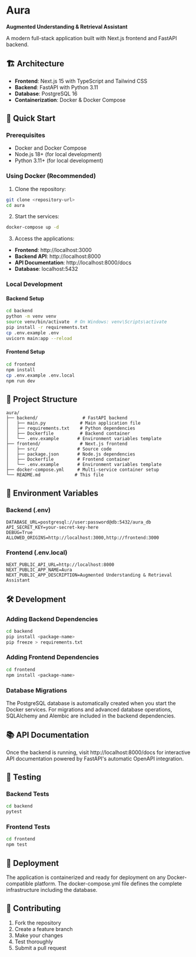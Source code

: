 # Aura
**Augmented Understanding & Retrieval Assistant**

A modern full-stack application built with Next.js frontend and FastAPI backend.

## 🏗️ Architecture

- **Frontend**: Next.js 15 with TypeScript and Tailwind CSS
- **Backend**: FastAPI with Python 3.11
- **Database**: PostgreSQL 16
- **Containerization**: Docker & Docker Compose

## 🚀 Quick Start

### Prerequisites
- Docker and Docker Compose
- Node.js 18+ (for local development)
- Python 3.11+ (for local development)

### Using Docker (Recommended)

1. Clone the repository:
```bash
git clone <repository-url>
cd aura
```

2. Start the services:
```bash
docker-compose up -d
```

3. Access the applications:
- **Frontend**: http://localhost:3000
- **Backend API**: http://localhost:8000
- **API Documentation**: http://localhost:8000/docs
- **Database**: localhost:5432

### Local Development

#### Backend Setup
```bash
cd backend
python -m venv venv
source venv/bin/activate  # On Windows: venv\Scripts\activate
pip install -r requirements.txt
cp .env.example .env
uvicorn main:app --reload
```

#### Frontend Setup
```bash
cd frontend
npm install
cp .env.example .env.local
npm run dev
```

## 📁 Project Structure

```
aura/
├── backend/                 # FastAPI backend
│   ├── main.py             # Main application file
│   ├── requirements.txt    # Python dependencies
│   ├── Dockerfile          # Backend container
│   └── .env.example       # Environment variables template
├── frontend/               # Next.js frontend
│   ├── src/               # Source code
│   ├── package.json       # Node.js dependencies
│   ├── Dockerfile         # Frontend container
│   └── .env.example       # Environment variables template
├── docker-compose.yml     # Multi-service container setup
└── README.md             # This file
```

## 🔧 Environment Variables

### Backend (.env)
```
DATABASE_URL=postgresql://user:password@db:5432/aura_db
API_SECRET_KEY=your-secret-key-here
DEBUG=True
ALLOWED_ORIGINS=http://localhost:3000,http://frontend:3000
```

### Frontend (.env.local)
```
NEXT_PUBLIC_API_URL=http://localhost:8000
NEXT_PUBLIC_APP_NAME=Aura
NEXT_PUBLIC_APP_DESCRIPTION=Augmented Understanding & Retrieval Assistant
```

## 🛠️ Development

### Adding Backend Dependencies
```bash
cd backend
pip install <package-name>
pip freeze > requirements.txt
```

### Adding Frontend Dependencies
```bash
cd frontend
npm install <package-name>
```

### Database Migrations
The PostgreSQL database is automatically created when you start the Docker services. For migrations and advanced database operations, SQLAlchemy and Alembic are included in the backend dependencies.

## 📚 API Documentation

Once the backend is running, visit http://localhost:8000/docs for interactive API documentation powered by FastAPI's automatic OpenAPI integration.

## 🧪 Testing

### Backend Tests
```bash
cd backend
pytest
```

### Frontend Tests
```bash
cd frontend
npm test
```

## 🚢 Deployment

The application is containerized and ready for deployment on any Docker-compatible platform. The docker-compose.yml file defines the complete infrastructure including the database.

## 🤝 Contributing

1. Fork the repository
2. Create a feature branch
3. Make your changes
4. Test thoroughly
5. Submit a pull request
